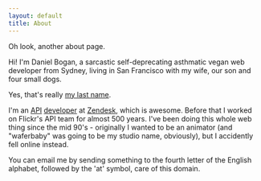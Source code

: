 ```yaml
---
layout: default
title: About
---
```


Oh look, another about page.

Hi! I'm Daniel Bogan, a sarcastic self-deprecating asthmatic vegan web developer from Sydney, living in San Francisco with my wife, our son and four small dogs.

Yes, that's really [my last name](https://en.wikipedia.org/wiki/Bogan "The Wikipedia entry for Bogan.").

I'm an [API](https://developer.zendesk.com/rest_api "The Zendesk API.") [developer](http://github.com/waferbaby/ "My GitHub account.") at [Zendesk](https://www.zendesk.com "Awesome customer support software."), which is awesome. Before that I worked on Flickr's API team for almost 500 years. I've been doing this whole web thing since the mid 90's - originally I wanted to be an animator (and "waferbaby" was going to be my studio name, obviously), but I accidently fell online instead.

You can email me by sending something to the fourth letter of the English alphabet, followed by the 'at' symbol, care of this domain.